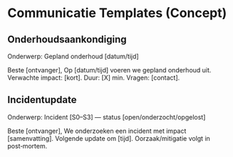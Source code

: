 # Communicatie Templates (Concept)

## Onderhoudsaankondiging
Onderwerp: Gepland onderhoud [datum/tijd]

Beste [ontvanger],
Op [datum/tijd] voeren we gepland onderhoud uit. Verwachte impact: [kort]. Duur: [X] min.
Vragen: [contact].

## Incidentupdate
Onderwerp: Incident [S0–S3] — status [open/onderzocht/opgelost]

Beste [ontvanger],
We onderzoeken een incident met impact [samenvatting]. Volgende update om [tijd].
Oorzaak/mitigatie volgt in post‑mortem.

